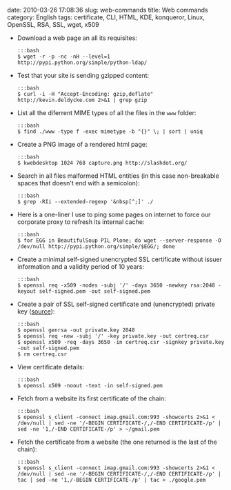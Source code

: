 date: 2010-03-26 17:08:36
slug: web-commands
title: Web commands
category: English
tags: certificate, CLI, HTML, KDE, konqueror, Linux, OpenSSL, RSA, SSL, wget, x509

  * Download a web page an all its requisites:

        :::bash
        $ wget -r -p -nc -nH --level=1 http://pypi.python.org/simple/python-ldap/

  * Test that your site is sending gzipped content:
 
        :::bash
        $ curl -i -H "Accept-Encoding: gzip,deflate" http://kevin.deldycke.com 2>&1 | grep gzip

  * List all the diferrent MIME types of all the files in the `www` folder:

        :::bash
        $ find ./www -type f -exec mimetype -b "{}" \; | sort | uniq

  * Create a PNG image of a rendered html page:

        :::bash
        $ kwebdesktop 1024 768 capture.png http://slashdot.org/

  * Search in all files malformed HTML entities (in this case non-breakable spaces that doesn't end with a semicolon):

        :::bash
        $ grep -RIi --extended-regexp '&nbsp[^;]' ./

  * Here is a one-liner I use to ping some pages on internet to force our corporate proxy to refresh its internal cache:

        :::bash
        $ for EGG in BeautifulSoup PIL Plone; do wget --server-response -O /dev/null http://pypi.python.org/simple/$EGG/; done

  * Create a minimal self-signed unencrypted SSL certificate without issuer information and a validity period of 10 years:

        :::bash
        $ openssl req -x509 -nodes -subj '/' -days 3650 -newkey rsa:2048 -keyout self-signed.pem -out self-signed.pem

  * Create a pair of SSL self-signed certificate and (unencrypted) private key ([source](http://devsec.org/info/ssl-cert.html)):

        :::bash
        $ openssl genrsa -out private.key 2048
        $ openssl req -new -subj '/' -key private.key -out certreq.csr
        $ openssl x509 -req -days 3650 -in certreq.csr -signkey private.key -out self-signed.pem
        $ rm certreq.csr

  * View certificate details:

        :::bash
        $ openssl x509 -noout -text -in self-signed.pem

  * Fetch from a website its first certificate of the chain:

        :::bash
        $ openssl s_client -connect imap.gmail.com:993 -showcerts 2>&1 < /dev/null | sed -ne '/-BEGIN CERTIFICATE-/,/-END CERTIFICATE-/p' | sed -ne '1,/-END CERTIFICATE-/p' > ~/gmail.pem

  * Fetch the certificate from a website (the one returned is the last of the chain):

        :::bash
        $ openssl s_client -connect imap.gmail.com:993 -showcerts 2>&1 < /dev/null | sed -ne '/-BEGIN CERTIFICATE-/,/-END CERTIFICATE-/p' | tac | sed -ne '1,/-BEGIN CERTIFICATE-/p' | tac > ./google.pem

